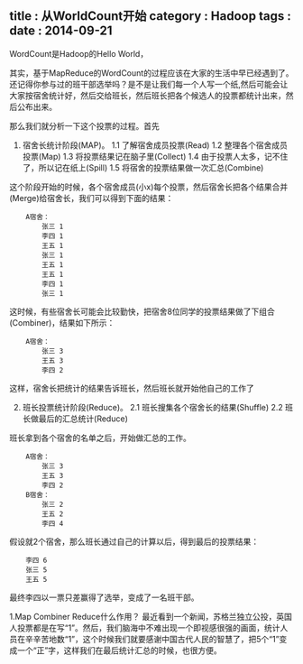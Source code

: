 title    : 从WorldCount开始
category : Hadoop
tags     : 
date     : 2014-09-21
---
<!--more-->
WordCount是Hadoop的Hello World，

其实，基于MapReduce的WordCount的过程应该在大家的生活中早已经遇到了。还记得你参与过的班干部选举吗？是不是让我们每一个人写一个纸,然后可能会让大家按宿舍统计好，然后交给班长，然后班长把各个候选人的投票都统计出来，然后公布出来。

那么我们就分析一下这个投票的过程。首先

1. 宿舍长统计阶段(MAP)。
1.1 了解宿舍成员投票(Read)
1.2 整理各个宿舍成员投票(Map)
1.3 将投票结果记在脑子里(Collect)
1.4 由于投票人太多，记不住了，所以记在纸上(Spill)
1.5 将宿舍的投票结果做一次汇总(Combine)

这个阶段开始的时候，各个宿舍成员(小x)每个投票，然后宿舍长把各个结果合并(Merge)给宿舍长，我们可以得到下面的结果：

		A宿舍：
			张三 1
			李四 1
			王五 1
			张三 1
			王五 1
			王五 1
			李四 1
			张三 1

这时候，有些宿舍长可能会比较勤快，把宿舍8位同学的投票结果做了下组合(Combiner)，结果如下所示：

		A宿舍：
			张三 3
			王五 3
			李四 2

这样，宿舍长把统计的结果告诉班长，然后班长就开始他自己的工作了

2. 班长投票统计阶段(Reduce)。
2.1 班长搜集各个宿舍长的结果(Shuffle)
2.2 班长做最后的汇总统计(Reduce)

班长拿到各个宿舍的名单之后，开始做汇总的工作。

		A宿舍：
			张三 3
			王五 3
			李四 2
		B宿舍：
			张三 2
			王五 2
			李四 4

假设就2个宿舍，那么班长通过自己的计算以后，得到最后的投票结果：

		李四 6
		张三 5
		王五 5

最终李四以一票只差赢得了选举，变成了一名班干部。

1.Map Combiner Reduce什么作用？
最近看到一个新闻，苏格兰独立公投，英国人投票都是在写“1”。然后，我们脑海中不难出现一个即视感很强的画面，统计人员在辛辛苦地数“1”，这个时候我们就要感谢中国古代人民的智慧了，把5个“1”变成一个“正”字，这样我们在最后统计汇总的时候，也很方便。

